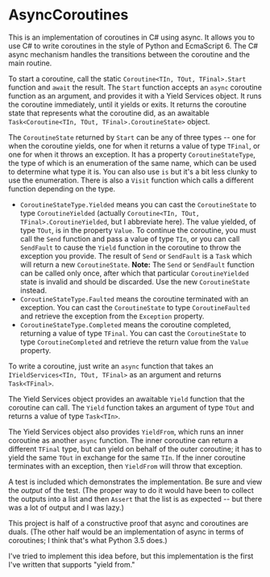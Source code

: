 # AsyncCoroutines
This is an implementation of coroutines in C# using async. It allows you to use C# to write coroutines in the style of Python and EcmaScript 6. The C# async mechanism handles the transitions between the coroutine and the main routine.

To start a coroutine, call the static `Coroutine<TIn, TOut, TFinal>.Start` function and `await` the result. The `Start` function accepts an `async` coroutine function as an argument, and provides it with a Yield Services object. It runs the coroutine immediately, until it yields or exits. It returns the coroutine state that represents what the coroutine did, as an awaitable `Task<Coroutine<TIn, TOut, TFinal>.CoroutineState>` object.

The `CoroutineState` returned by `Start` can be any of three types -- one for when the coroutine yields, one for when it returns a value of type `TFinal`, or one for when it throws an exception. It has a property `CoroutineStateType`, the type of which is an enumeration of the same name, which can be used to determine what type it is. You can also use `is` but it's a bit less clunky to use the enumeration. There is also a `Visit` function which calls a different function depending on the type.

* `CoroutineStateType.Yielded` means you can cast the `CoroutineState` to type `CoroutineYielded` (actually `Coroutine<TIn, TOut, TFinal>.CoroutineYielded`, but I abbreviate here). The value yielded, of type `TOut`, is in the property `Value`. To continue the coroutine, you must call the `Send` function and pass a value of type `TIn`, or you can call `SendFault` to cause the `Yield` function in the coroutine to throw the exception you provide. The result of `Send` or `SendFault` is a `Task` which will return a new `CoroutineState`. **Note:** The `Send` or `SendFault` function can be called only once, after which that particular `CoroutineYielded` state is invalid and should be discarded. Use the new `CoroutineState` instead.
* `CoroutineStateType.Faulted` means the coroutine terminated with an exception. You can cast the `CoroutineState` to type `CoroutineFaulted` and retrieve the exception from the `Exception` property.
* `CoroutineStateType.Completed` means the coroutine completed, returning a value of type `TFinal`. You can cast the `CoroutineState` to type `CoroutineCompleted` and retrieve the return value from the `Value` property.

To write a coroutine, just write an `async` function that takes an `IYieldServices<TIn, TOut, TFinal>` as an argument and returns `Task<TFinal>`.

The Yield Services object provides an awaitable `Yield` function that the coroutine can call. The `Yield` function takes an argument of type `TOut` and returns a value of type `Task<TIn>`.

The Yield Services object also provides `YieldFrom`, which runs an inner coroutine as another `async` function. The inner coroutine can return a different `TFinal` type, but can yield on behalf of the outer coroutine; it has to yield the same `TOut` in exchange for the same `TIn`. If the inner coroutine terminates with an exception, then `YieldFrom` will throw that exception.

A test is included which demonstrates the implementation. Be sure and view the *output* of the test. (The proper way to do it would have been to collect the outputs into a list and then `Assert` that the list is as expected -- but there was a lot of output and I was lazy.)

This project is half of a constructive proof that async and coroutines are duals. (The other half would be an implementation of async in terms of coroutines; I think that's what Python 3.5 does.)

I've tried to implement this idea before, but this implementation is the first I've written that supports "yield from."
